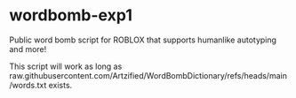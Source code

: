# wordbomb-exp1
Public word bomb script for ROBLOX that supports humanlike autotyping and more!

This script will work as long as raw.githubusercontent.com/Artzified/WordBombDictionary/refs/heads/main/words.txt exists.
